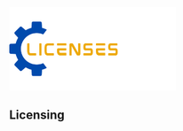 <img src="https://github.com/CarlosIsCringe/Cyberlions/blob/main/Branding/LICENSES.png" height="150">

## Licensing
